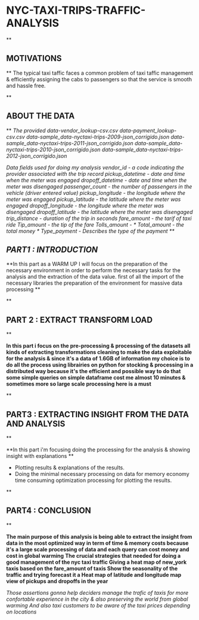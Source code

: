 # NYC-TAXI-TRIPS-TRAFFIC-ANALYSIS

** <h2> MOTIVATIONS </h2>**
The typical taxi taffic faces a common problem of taxi taffic management &amp; efficiently assigning the cabs to passengers so that the service is smooth and hassle free.

** <h2>ABOUT THE DATA </h2>**
*The provided*
*data-vendor_lookup-csv.csv*
 *data-payment_lookup-csv.csv*
*data-sample_data-nyctaxi-trips-2009-json_corrigido.json*
*data-sample_data-nyctaxi-trips-2011-json_corrigido.json*
*data-sample_data-nyctaxi-trips-2010-json_corrigido.json*
*data-sample_data-nyctaxi-trips-2012-json_corrigido.json*

*Data fields used for doing my analysis*
*vendor_id - a code indicating the provider associated with the trip record*
*pickup_datetime - date and time when the meter was engaged*
*dropoff_datetime - date and time when the meter was disengaged*
*passenger_count - the number of passengers in the vehicle (driver entered value)*
*pickup_longitude - the longitude where the meter was engaged*
*pickup_latitude - the latitude where the meter was engaged*
*dropoff_longitude - the longitude where the meter was disengaged*
*dropoff_latitude - the latitude where the meter was disengaged*
*trip_distance - duration of the trip in seconds*
*fare_amount - the tarif of taxi ride*
*Tip_amount - the tip of the fare*
*Tolls_amount - *
*Total_amount - the total money *
*Type_payment - Describes the type of the payment*
** <h2>PART1 : INTRODUCTION </h2>**
**In this part as a WARM UP I will focus on the preparation of the necessary environment in order to perform the necessary tasks for the analysis and the extraction of the data value. 
first of all the import of the necessary libraries  the preparation of the environment for massive data processing **

** <h2> PART 2 : EXTRACT TRANSFORM LOAD </h2>**

**In this part i focus on the pre-processing & processing of the datasets all kinds of extracting transformations cleaning to make the data exploitable for the analysis & since it's a data of 1.6GB of information my choice is to do all the process using librairies on python for stocking & processing in a distributed way because it's the efficient and possible way to do that some simple queries on simple dataframe cost me almost 10 minutes & sometimes more so large scale processing here is a must**

** <h2>PART3 : EXTRACTING INSIGHT FROM THE DATA AND ANALYSIS </h2>**

**In this part i'm focusing doing the processing for the analysis & showing insight with explanations **
* Plotting results & explanations of the results.
* Doing the minimal necessary processing on data for memory economy time consuming optimization processing for plotting the results. 

** <h2>PART4 : CONCLUSION </h2>**

**The main purpose of this analysis is being able to extract the insight from data in the most optimized way in term of time & memory costs because it's a large scale processing of data and each query can cost money and cost in global warming**
**The crucial strategies that needed for doing a good management of the nyc taxi traffic
Giving a heat map of new_york taxis based on the fare_amount of taxis
Show the seasonality of the traffic and trying forecast it 
a Heat map of latitude and longitude map view of pickups and dropoffs in the year**

*Those assertions gonna help deciders manage the trafic of taxis for more confortable experience in the city & also preserving the world from global warming*
*And also taxi customers to be aware of the taxi prices depending on locations*


